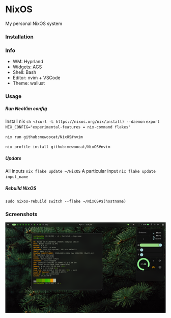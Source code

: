 # NixOS

My personal NixOS system

### Installation

### Info
- WM: Hyprland
- Widgets: AGS
- Shell: Bash
- Editor: nvim + VSCode
- Theme: wallust


### Usage

##### Run NeoVim config

Install nix
`sh <(curl -L https://nixos.org/nix/install) --daemon`
`export NIX_CONFIG="experimental-features = nix-command flakes"`

`nix run github:mewoocat/NixOS#nvim`

`nix profile install github:mewoocat/NixOS#nvim`

##### Update
All inputs
`nix flake update ~/NixOS`
A particular input
`nix flake update input_name`

##### Rebuild NixOS
`sudo nixos-rebuild switch --flake ~/NixOS#$(hostname)`

### Screenshots
![Example](https://github.com/mewoocat/NixOS/blob/main/desktop-2.png)
